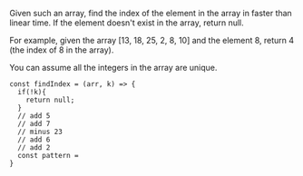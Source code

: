 Given such an array, find the index of the element in the array in faster than linear time.
If the element doesn't exist in the array, return null.

For example, given the array [13, 18, 25, 2, 8, 10] and the element 8, return 4 (the index of 8 in the array).

You can assume all the integers in the array are unique.

```
const findIndex = (arr, k) => {
  if(!k){
    return null;
  }
  // add 5
  // add 7 
  // minus 23
  // add 6
  // add 2
  const pattern = 
}

```
